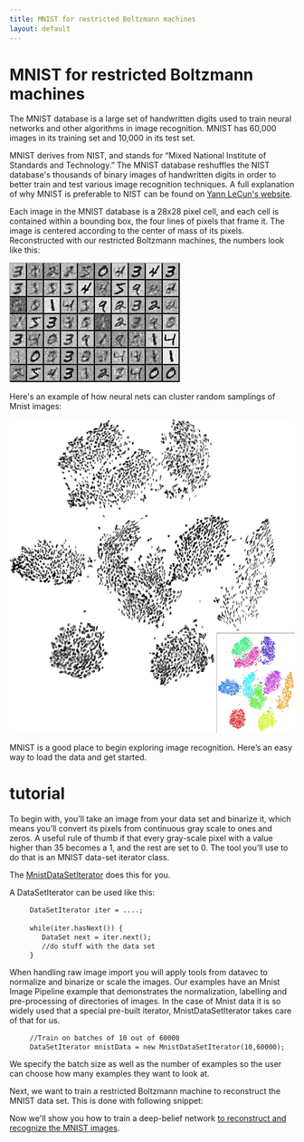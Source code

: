 ```yaml
---
title: MNIST for restricted Boltzmann machines
layout: default
---
```


# MNIST for restricted Boltzmann machines

The MNIST database is a large set of handwritten digits used to train neural networks and other algorithms in image recognition. MNIST has 60,000 images in its training set and 10,000 in its test set.

MNIST derives from NIST, and stands for “Mixed National Institute of Standards and Technology.” The MNIST database reshuffles the NIST database's thousands of binary images of handwritten digits in order to better train and test various image recognition techniques. A full explanation of why MNIST is preferable to NIST can be found on [Yann LeCun's website](http://yann.lecun.com/exdb/mnist/).

Each image in the MNIST database is a 28x28 pixel cell, and each cell is contained within a bounding box, the four lines of pixels that frame it. The image is centered according to the center of mass of its pixels. Reconstructed with our restricted Boltzmann machines, the numbers look like this:

![Alt text](./img/mnist_render.png)

Here's an example of how neural nets can cluster random samplings of Mnist images:

![Alt text](./img/mnist_large.jpg)

MNIST is a good place to begin exploring image recognition. Here’s an easy way to load the data and get started.

# tutorial

To begin with, you’ll take an image from your data set and binarize it, which means you’ll convert its pixels from continuous gray scale to ones and zeros. A useful rule of thumb if that every gray-scale pixel with a value higher than 35 becomes a 1, and the rest are set to 0. The tool you’ll use to do that is an MNIST data-set iterator class.

The [MnistDataSetIterator](./doc/org/deeplearning4j/datasets/iterator/impl/MnistDataSetIterator.html) does this for you.

A DataSetIterator can be used like this:

         DataSetIterator iter = ....;

         while(iter.hasNext()) {
            DataSet next = iter.next();
            //do stuff with the data set
         }

When handling raw image import you will apply tools from datavec to normalize and binarize or scale the images. Our examples have an Mnist Image Pipeline example that demonstrates the normalization, labelling and pre-processing of directories of images. In the case of Mnist data it is so widely used that a special pre-built iterator, MnistDataSetIterator takes care of that for us.

         //Train on batches of 10 out of 60000
         DataSetIterator mnistData = new MnistDataSetIterator(10,60000);

We specify the batch size as well as the number of examples so the user can choose how many examples they want to look at.

Next, we want to train a restricted Boltzmann machine to reconstruct the MNIST data set. This is done with following snippet:

<script src="https://gist-it.appspot.com/https://github.com/deeplearning4j/dl4j-examples/blob/master/dl4j-examples/src/main/java/org/deeplearning4j/examples/unsupervised/deepbelief/DeepAutoEncoderExample.java"></script>

Now we'll show you how to train a deep-belief network [to reconstruct and recognize the MNIST images](./deepbeliefnetwork.html).
